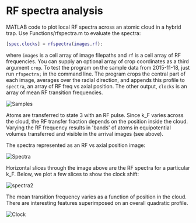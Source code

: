 # RF spectra analysis

MATLAB code to plot local RF spectra across an atomic cloud in a hybrid trap. Use Functions/rfspectra.m to evaluate the spectra:

```MATLAB
[spec,clocks] = rfspectra(images,rf);
```

where `images` is a cell array of image filepaths and `rf` is a cell array of RF frequencies. You can supply an optional array of crop coordinates as a third argument `crop`. To test the program on the sample data from 2015-11-18, just run `rfspectra;` in the command line. The program crops the central part of each image, averages over the radial direction, and appends this profile to `spectra`, an array of RF freq vs axial position. The other output, `clocks` is an array of mean RF transition frequencies.

![Samples](https://raw.githubusercontent.com/biswaroopmukherjee/RFspectra/master/Figures/samples.png)

Atoms are transferred to state 3 with an RF pulse. Since k_F varies across the cloud, the RF transfer fraction depends on the position inside the cloud. Varying the RF frequency results in 'bands' of atoms in equipotential volumes transferred and visible in the arrival images (see above). 

The spectra represented as an RF vs axial position image:

![Spectra](https://raw.githubusercontent.com/biswaroopmukherjee/RFspectra/master/Figures/spectrum_out.png)

Horizontal slices through the image above are the RF spectra for a particular k_F. Below, we plot a few slices to show the clock shift:

![spectra2](https://raw.githubusercontent.com/biswaroopmukherjee/RFspectra/master/Figures/spectra.png)

The mean transition frequency varies as a function of position in the cloud. There are interesting features superimposed on an overall quadratic profile.

![Clock](https://raw.githubusercontent.com/biswaroopmukherjee/RFspectra/master/Figures/clock_out.png)

